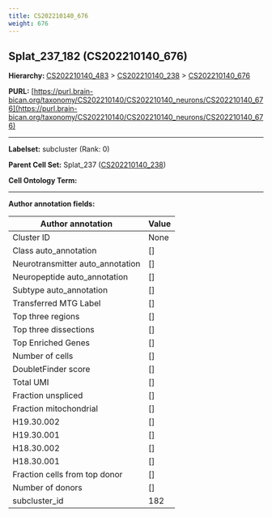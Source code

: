 ```yaml
---
title: CS202210140_676
weight: 676
---
```

## Splat_237_182 (CS202210140_676)
<b>Hierarchy: </b>
[CS202210140_483](../CS202210140_483) >
[CS202210140_238](../CS202210140_238) >
[CS202210140_676](../CS202210140_676)

**PURL:** [https://purl.brain-bican.org/taxonomy/CS202210140/CS202210140_neurons/CS202210140_676](https://purl.brain-bican.org/taxonomy/CS202210140/CS202210140_neurons/CS202210140_676)

---


**Labelset:** subcluster (Rank: 0)

**Parent Cell Set:** Splat_237 ([CS202210140_238](../CS202210140_238))



**Cell Ontology Term:** 

[MARKER GENES.]: #


---

[TRANSFERRED ANNOTATIONS.]: #


[AUTHOR ANNOTATION FIELDS.]: #


**Author annotation fields:**

| Author annotation | Value |
|-------------------|-------|
|Cluster ID|None|
|Class auto_annotation|[]|
|Neurotransmitter auto_annotation|[]|
|Neuropeptide auto_annotation|[]|
|Subtype auto_annotation|[]|
|Transferred MTG Label|[]|
|Top three regions|[]|
|Top three dissections|[]|
|Top Enriched Genes|[]|
|Number of cells|[]|
|DoubletFinder score|[]|
|Total UMI|[]|
|Fraction unspliced|[]|
|Fraction mitochondrial|[]|
|H19.30.002|[]|
|H19.30.001|[]|
|H18.30.002|[]|
|H18.30.001|[]|
|Fraction cells from top donor|[]|
|Number of donors|[]|
|subcluster_id|182|

